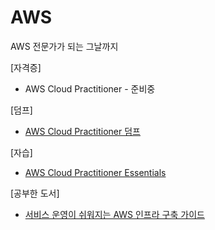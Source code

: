 # AWS
AWS 전문가가 되는 그날까지

[자격증]
+ AWS Cloud Practitioner - 준비중

[덤프]
+ [AWS Cloud Practitioner 덤프](https://d1.awsstatic.com/whitepapers/aws-overview.pdf)

[자습]
+ [AWS Cloud Practitioner Essentials](https://github.com/WannyWanny/AWS/blob/main/Cloud_Practitioner.md)

[공부한 도서] 
+ [서비스 운영이 쉬워지는 AWS 인프라 구축 가이드](http://www.yes24.com/Product/Goods/68799454/)
